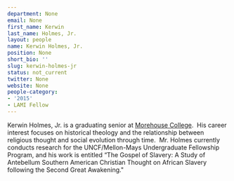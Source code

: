 ```yaml
---
department: None
email: None
first_name: Kerwin
last_name: Holmes, Jr.
layout: people
name: Kerwin Holmes, Jr.
position: None
short_bio: ''
slug: kerwin-holmes-jr
status: not_current
twitter: None
website: None
people-category:
- '2015'
- LAMI Fellow
---
```


Kerwin Holmes, Jr. is a graduating senior at [Morehouse College](http://scholarslab.org/people/joel-rhone/).  His career interest focuses on historical theology and the relationship between religious thought and social evolution through time.  Mr. Holmes currently conducts research for the UNCF/Mellon-Mays Undergraduate Fellowship Program, and his work is entitled “The Gospel of Slavery: A Study of Antebellum Southern American Christian Thought on African Slavery following the Second Great Awakening."
